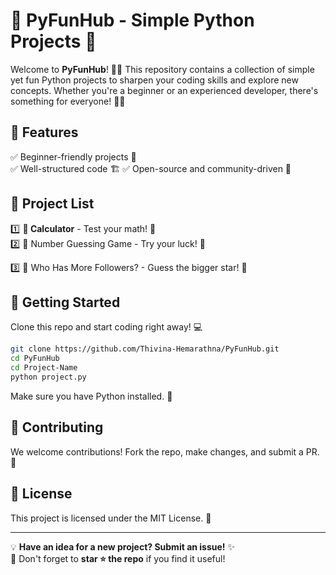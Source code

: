 # 🚀 PyFunHub - Simple Python Projects 🎯  

Welcome to **PyFunHub**! 🐍✨ This repository contains a collection of simple yet fun Python projects to sharpen your coding skills and explore new concepts. 
Whether you're a beginner or an experienced developer, there's something for everyone! 🚀💡  

## 🌟 Features  
✅ Beginner-friendly projects 🎈  
✅ Well-structured code 🏗️ 
✅ Open-source and community-driven 🤝  

## 📂 Project List  
1️⃣ **🔢 Calculator** - Test your math! 🎲  
2️⃣ 🎯 Number Guessing Game - Try your luck! 🔢 

3️⃣ 👥 Who Has More Followers? - Guess the bigger star! 🌟

## 🚀 Getting Started  
Clone this repo and start coding right away! 💻  
```sh
git clone https://github.com/Thivina-Hemarathna/PyFunHub.git
cd PyFunHub
cd Project-Name
python project.py
```
Make sure you have Python installed. 🐍  

## 🤝 Contributing  
We welcome contributions! Fork the repo, make changes, and submit a PR. 🚀  

## 📜 License  
This project is licensed under the MIT License. 📜  

---
💡 **Have an idea for a new project? Submit an issue!** ✨  
💙 Don't forget to **star ⭐ the repo** if you find it useful!  
